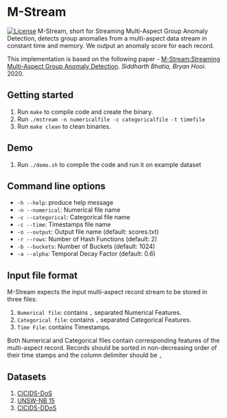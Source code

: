 # M-Stream
[![License](https://img.shields.io/badge/License-Apache%202.0-blue.svg)](https://github.com/bhatiasiddharth/M-Stream/blob/master/LICENSE)
M-Stream, short for Streaming Multi-Aspect Group Anomaly Detection, detects group anomalies from a multi-aspect data stream in constant time and memory. We output an anomaly score for each record.

This implementation is based on the following paper - [M-Stream:Streaming Multi-Aspect Group Anomaly Detection](). *Siddharth Bhatia, Bryan Hooi*. 2020.

## Getting started
1. Run `make` to compile code and create the binary.
2. Run `./mstream -n numericalfile -c categoricalfile -t timefile `
3. Run `make clean` to clean binaries.

## Demo
1. Run `./demo.sh` to compile the code and run it on example dataset


## Command line options
  * `-h --help`: produce help message
  * `-n --numerical`: Numerical file name
  * `-c --categorical`: Categorical file name
  * `-c --time`: Timestamps file name
  * `-o --output`: Output file name (default: scores.txt)  
  * `-r --rows`: Number of Hash Functions (default: 2)  
  * `-b --buckets`: Number of Buckets (default: 1024)
  * `-a --alpha`: Temporal Decay Factor (default: 0.6)


## Input file format
M-Stream expects the input multi-aspect record stream to be stored in three files:
1. `Numerical file`: contains `,` separated Numerical Features. 
2. `Categorical file`: contains `,` separated Categorical Features. 
3. `Time File`: contains Timestamps. 

Both Numerical and Categorical files contain corresponding features of the multi-aspect record. Records should be sorted in non-decreasing order of their time stamps and the column delimiter should be `,`


## Datasets
1. [CICIDS-DoS](https://www.unb.ca/cic/datasets/ids-2018.html)
2. [UNSW-NB 15](https://www.unsw.adfa.edu.au/unsw-canberra-cyber/cybersecurity/ADFA-NB15-Datasets/)
3. [CICIDS-DDoS](https://www.unb.ca/cic/datasets/ids-2018.html)
